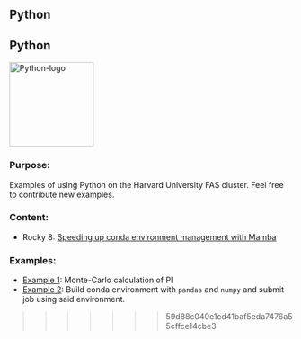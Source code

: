 ## Python
## Python
<img src="Images/python-logo.png" alt="Python-logo" width="150"/>

### Purpose:

Examples of using Python on the Harvard University FAS cluster.  Feel free to contribute new examples.

### Content:

* Rocky 8: [Speeding up conda environment management with Mamba](./Mamba.md)

### Examples:
* [Example 1](Example1/): Monte-Carlo calculation of PI
* [Example 2](Example2/): Build conda environment with `pandas` and `numpy` and submit job using said environment.

>>>>>>> 59d88c040e1cd41baf5eda7476a55cffce14cbe3
